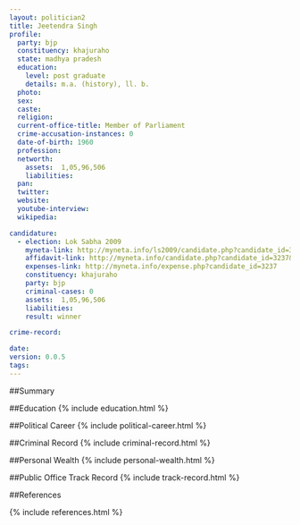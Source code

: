 ```yaml
---
layout: politician2
title: Jeetendra Singh
profile: 
  party: bjp
  constituency: khajuraho
  state: madhya pradesh
  education: 
    level: post graduate
    details: m.a. (history), ll. b.
  photo: 
  sex: 
  caste: 
  religion: 
  current-office-title: Member of Parliament
  crime-accusation-instances: 0
  date-of-birth: 1960
  profession: 
  networth: 
    assets:  1,05,96,506
    liabilities: 
  pan: 
  twitter: 
  website: 
  youtube-interview: 
  wikipedia: 

candidature: 
  - election: Lok Sabha 2009
    myneta-link: http://myneta.info/ls2009/candidate.php?candidate_id=3237
    affidavit-link: http://myneta.info/candidate.php?candidate_id=3237&scan=original
    expenses-link: http://myneta.info/expense.php?candidate_id=3237
    constituency: khajuraho 
    party: bjp
    criminal-cases: 0
    assets:  1,05,96,506
    liabilities: 
    result: winner 

crime-record: 

date: 
version: 0.0.5
tags: 
---
```

##Summary


##Education
{% include education.html %}


##Political Career
{% include political-career.html %}


##Criminal Record
{% include criminal-record.html %}


##Personal Wealth
{% include personal-wealth.html %}


##Public Office Track Record
{% include track-record.html %}


##References


{% include references.html %}